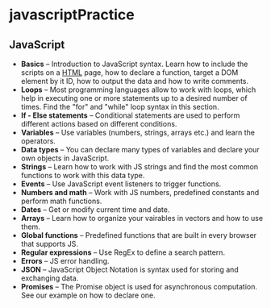 # javascriptPractice

## JavaScript

* **Basics** – Introduction to JavaScript syntax. Learn how to include the scripts on a [HTML](https://htmlcheatsheet.com/) page, how to declare a function, target a DOM element by it ID, how to output the data and how to write comments.
* **Loops** – Most programming languages allow to work with loops, which help in executing one or more statements up to a desired number of times. Find the "for" and "while" loop syntax in this section.
* **If - Else statements** – Conditional statements are used to perform different actions based on different conditions.
* **Variables** – Use variables (numbers, strings, arrays etc.) and learn the operators.
* **Data types** – You can declare many types of variables and declare your own objects in JavaScript.
* **Strings** – Learn how to work with JS strings and find the most common functions to work with this data type.
* **Events** – Use JavaScript event listeners to trigger functions.
* **Numbers and math** – Work with JS numbers, predefined constants and perform math functions.
* **Dates** – Get or modify current time and date.
* **Arrays** – Learn how to organize your vairables in vectors and how to use them.
* **Global functions** – Predefined functions that are built in every browser that supports JS.
* **Regular expressions** – Use RegEx to define a search pattern.
* **Errors** – JS error handling.
* **JSON** – JavaScript Object Notation is syntax used for storing and exchanging data.
* **Promises** – The Promise object is used for asynchronous computation. See our example on how to declare one.

